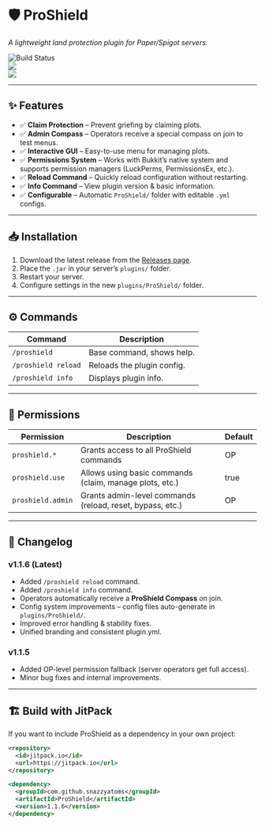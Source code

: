 # 🛡️ ProShield  
*A lightweight land protection plugin for Paper/Spigot servers.*

![Build Status](https://jitpack.io/v/snazzyatoms/ProShield.svg)  
[![](https://img.shields.io/badge/Java-17+-blue.svg)](https://adoptium.net/)  
[![](https://img.shields.io/badge/MC-Paper%20%2F%20Spigot%201.20+-brightgreen.svg)]()  

---

## ✨ Features
- ✅ **Claim Protection** – Prevent griefing by claiming plots.  
- ✅ **Admin Compass** – Operators receive a special compass on join to test menus.  
- ✅ **Interactive GUI** – Easy-to-use menu for managing plots.  
- ✅ **Permissions System** – Works with Bukkit’s native system and supports permission managers (LuckPerms, PermissionsEx, etc.).  
- ✅ **Reload Command** – Quickly reload configuration without restarting.  
- ✅ **Info Command** – View plugin version & basic information.  
- ✅ **Configurable** – Automatic `ProShield/` folder with editable `.yml` configs.  

---

## 📥 Installation
1. Download the latest release from the [Releases page](https://github.com/snazzyatoms/ProShield/releases).  
2. Place the `.jar` in your server’s `plugins/` folder.  
3. Restart your server.  
4. Configure settings in the new `plugins/ProShield/` folder.  

---

## ⚙️ Commands
| Command | Description |
|---------|-------------|
| `/proshield` | Base command, shows help. |
| `/proshield reload` | Reloads the plugin config. |
| `/proshield info` | Displays plugin info. |

---

## 🔑 Permissions
| Permission | Description | Default |
|------------|-------------|---------|
| `proshield.*` | Grants access to all ProShield commands | OP |
| `proshield.use` | Allows using basic commands (claim, manage plots, etc.) | true |
| `proshield.admin` | Grants admin-level commands (reload, reset, bypass, etc.) | OP |

---

## 📜 Changelog  

### v1.1.6 (Latest)
- Added `/proshield reload` command.  
- Added `/proshield info` command.  
- Operators automatically receive a **ProShield Compass** on join.  
- Config system improvements – config files auto-generate in `plugins/ProShield/`.  
- Improved error handling & stability fixes.  
- Unified branding and consistent plugin.yml.  

### v1.1.5
- Added OP-level permission fallback (server operators get full access).  
- Minor bug fixes and internal improvements.  

---

## 🏗️ Build with JitPack
If you want to include ProShield as a dependency in your own project:

```xml
<repository>
  <id>jitpack.io</id>
  <url>https://jitpack.io</url>
</repository>

<dependency>
  <groupId>com.github.snazzyatoms</groupId>
  <artifactId>ProShield</artifactId>
  <version>1.1.6</version>
</dependency>



